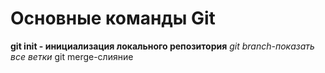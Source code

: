 # Основные команды Git
**git init - инициализация локального репозитория**
*git branch-показать все ветки*
git merge-слияние
